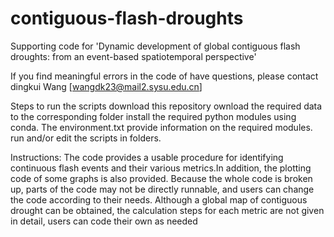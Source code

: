 # contiguous-flash-droughts

Supporting code for 'Dynamic development of global contiguous flash droughts: from an event-based spatiotemporal perspective'

If you find meaningful errors in the code of have questions, please contact dingkui Wang [wangdk23@mail2.sysu.edu.cn]

Steps to run the scripts
download this repository
ownload the required data to the corresponding folder
install the required python modules using conda.  The environment.txt provide information on the required modules.
run and/or edit the scripts in folders.



Instructions:
The code provides a usable procedure for identifying continuous flash events and their various metrics.In addition, the plotting code of some graphs is also provided. 
Because the whole code is broken up, parts of the code may not be directly runnable, and users can change the code according to their needs.
Although a global map of contiguous drought can be obtained, the calculation steps for each metric are not given in detail, users can code their own as needed



